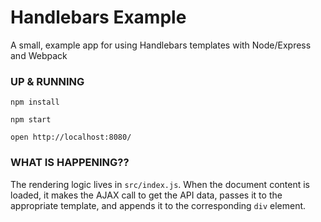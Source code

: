 # Handlebars Example
A small, example app for using Handlebars templates with Node/Express and Webpack

### UP & RUNNING
```
npm install
```
```
npm start
```
```
open http://localhost:8080/
```


### WHAT IS HAPPENING??
The rendering logic lives in `src/index.js`. When the document content is loaded, it makes the AJAX call to get the API data, passes it to the appropriate template, and appends it to the corresponding `div` element.
